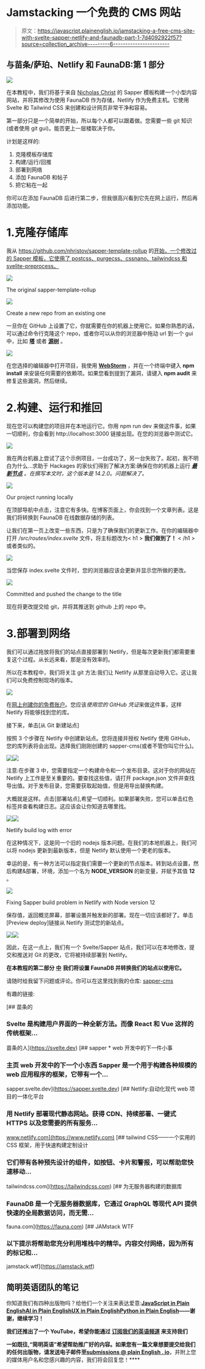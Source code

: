 # Jamstacking 一个免费的 CMS 网站

> 原文：<https://javascript.plainenglish.io/jamstacking-a-free-cms-site-with-svelte-sapper-netlify-and-faunadb-part-1-7d4092922f57?source=collection_archive---------6----------------------->

## 与苗条/萨珀、Netlify 和 FaunaDB:第 1 部分

![](img/8e327ca6b9da58c5a67ad97661951636.png)

在本教程中，我们将基于来自 [Nicholas Christ](https://github.com/nhristov) 的 Sapper 模板构建一个小型内容网站，并将其修改为使用 FaunaDB 作为存储，Netlify 作为免费主机。它使用 Svelte 和 Tailwind CSS 来创建和设计网页非常干净和容易。

第一部分只是一个简单的开始，所以每个人都可以跟着做。您需要一些 git 知识(或者使用 git gui)。能否更上一层楼取决于你。

计划是这样的:

1.  克隆模板存储库
2.  构建/运行/回推
3.  部署到网络
4.  添加 FaunaDB 和帖子
5.  把它粘在一起

你可以在添加 FaunaDB 后进行第二步，但我很高兴看到它先在网上运行，然后再添加功能。

# 1.克隆存储库

我从 https://github.com/nhristov/sapper-template-rollup 的[开始，一个修改过的 Sapper 模板，它使用了 postcss、purgecss、cssnano、tailwindcss 和 svelite-preprocess。](https://github.com/nhristov/sapper-template-rollup)

![](img/cc231d479b9516f2498a94b2d3ef03a6.png)

The original sapper-template-rollup

![](img/02972c095216b5d3bcc6d209a4876a52.png)

Create a new repo from an existing one

一旦你在 GitHub 上设置了它，你就需要在你的机器上使用它。如果你熟悉的话，可以通过命令行克隆这个 repo，或者你可以从你的浏览器中拖动 url 到一个 gui 中，比如 [**塔**](https://www.git-tower.com/) 或者 [**源树**](https://www.sourcetreeapp.com/) 。

![](img/e1e25b7c22777fb79dd730dfc1c8ae49.png)

在您选择的编辑器中打开项目，我使用 [**WebStorm**](https://www.jetbrains.com/webstorm/) ，并在一个终端中键入 **npm install** 来安装任何需要的依赖项。如果您看到提到了漏洞，请键入 **npm audit** 来修复这些漏洞，然后继续。

# 2.构建、运行和推回

现在您可以构建您的项目并在本地运行它。你用 npm run dev 来做这件事，如果一切顺利，你会看到 http://localhost:3000 链接出现。在您的浏览器中测试它。

![](img/d514ad0e2dab4376d50ccbf9431e0193.png)

我在两台机器上尝试了这个示例项目，一台成功了，另一台失败了。起初，我不明白为什么…求助于 Hackages 的家伙们得到了解决方案:确保在你的机器上运行 [***最新节点***](https://nodejs.org/en/) *。在撰写本文时，这个版本是 14.2.0。问题解决了。*

![](img/7cb88738ec88df5268232065e90007f0.png)

Our project running locally

在顶部导航中点击，注意它有多快。在博客页面上，你会找到一个文章列表。这是我们将转换到 FaunaDB 在线数据存储的列表。

让我们在第一页上改变一些东西，只是为了确保我们的更新工作。在你的编辑器中打开 */src/routes/index.svelte* 文件，将主标题改为< h1 > **我们做到了！** < /h1 >或者类似的。

![](img/36f5782e1d08abd2af4f1dd600d977f4.png)

当您保存 index.svelte 文件时，您的浏览器应该会更新并显示您所做的更改。

![](img/51a1fe11a6b62642de75225efe422ef6.png)

Committed and pushed the change to the title

现在将更改提交给 git，并将其推送到 github 上的 repo 中。

# 3.部署到网络

我们可以通过拖放将我们的站点直接部署到 Netlify，但是每次更新我们都需要重复这个过程。从长远来看，那是没有效率的。

所以在本教程中，我们将关注 git 方法:我们让 Netlify 从那里自动导入它。这让我们可以免费控制现场的版本。

![](img/05cafa35671739b3dc52428cd3831b42.png)

在[网上创建你的免费账户](https://app.netlify.com/signup)。您应该*使用您的 GitHub 凭证*来做这件事，这样 Netlify 将能够找到您的库。

接下来，单击[从 Git 新建站点]

按照 3 个步骤在 Netlify 中创建新站点。您将连接并授权 Netlify 使用 GitHub，您的库列表将会出现。选择我们刚刚创建的 sapper-cms(或者不管你叫它什么)。

![](img/e932d956ecdd5725f78f0ea00bbb819d.png)![](img/a5af4edd68341dad4cb2c683b4552516.png)

注意:在步骤 3 中，您需要指定一个构建命令和一个发布目录。这对于你的网站在 Netlify 上工作是至关重要的。要查找这些值，请打开 package.json 文件并查找导出值。对于发布目录，您需要获取起始值，但是用导出替换构建。

大概就是这样。点击[部署站点],希望一切顺利。如果部署失败，您可以单击红色标签并查看构建日志。这应该会让你知道去哪里找。

![](img/a5338ea05df119ef0d861b1bd04a28f4.png)![](img/8a4f85f27a5c3a808ae840256fae1a3b.png)

Netlify build log with error

在这种情况下，这是同一个旧的 nodejs 版本问题。在我们的本地机器上，我们可以将 nodejs 更新到最新版本，但是 Netlify 默认使用一个更老的版本。

幸运的是，有一种方法可以指定我们需要一个更新的节点版本。转到站点设置，然后构建&部署，环境，添加一个名为 **NODE_VERSION** 的新变量，并赋予其值 **12** 。

![](img/d311d93a44c54da061b92933d63a4e66.png)

Fixing Sapper build problem in Netlify with Node version 12

保存值，返回概览屏幕，部署设置并触发新的部署。现在一切应该都好了。单击[Preview deploy]链接从 Netlify 测试您的新站点。

![](img/080b265b645d83b44f1f23865c8f18c9.png)![](img/f23eccadb754c8c78d9707b066ebe96f.png)

因此，在这一点上，我们有一个 Svelte/Sapper 站点，我们可以在本地修改，提交和推送对 Git 的更改，它将被持续部署到 Netlify。

**在本教程的第二部分** [**中**](https://medium.com/p/628b4aea78d1/) **我们将设置 FaunaDB 并转换我们的站点以使用它。**

请随时给我留下问题或评论。你可以在这里找到我的仓库: [sapper-cms](https://github.com/ovanbiervliet/sapper-cms)

有趣的链接:

[](https://svelte.dev) [## 苗条的

### Svelte 是构建用户界面的一种全新方法。而像 React 和 Vue 这样的传统框架…

苗条的人](https://svelte.dev)  [## sapper * web 开发中的下一件小事

### 主页 web 开发中的下一个小东西 Sapper 是一个用于构建各种规模的 web 应用程序的框架，它带有一个…

sapper.svelte.dev](https://sapper.svelte.dev) [](https://www.netlify.com) [## Netlify:自动化现代 web 项目的一体化平台

### 用 Netlify 部署现代静态网站。获得 CDN、持续部署、一键式 HTTPS 以及您需要的所有服务…

www.netlify.com](https://www.netlify.com) [](https://tailwindcss.com) [## tailwind CSS——一个实用的 CSS 框架，用于快速构建定制设计

### 它们带有各种预先设计的组件，如按钮、卡片和警报，可以帮助您快速移动…

tailwindcss.com](https://tailwindcss.com) [](https://fauna.com) [## 为无服务器构建的数据库

### FaunaDB 是一个无服务器数据库，它通过 GraphQL 等现代 API 提供快速的全局数据访问，而无需…

fauna.com](https://fauna.com) [](https://jamstack.wtf) [## JAMstack WTF

### 以下提示将帮助您充分利用堆栈中的精华。内容交付网络，因为所有的标记和…

jamstack.wtf](https://jamstack.wtf) 

## **简明英语团队的笔记**

你知道我们有四种出版物吗？给他们一个关注来表达爱意:[**JavaScript in Plain English**](https://medium.com/javascript-in-plain-english)[**AI in Plain English**](https://medium.com/ai-in-plain-english)[**UX in Plain English**](https://medium.com/ux-in-plain-english)[**Python in Plain English**](https://medium.com/python-in-plain-english)**——谢谢，继续学习！**

**我们还推出了一个 YouTube，希望你能通过 [**订阅我们的英语频道**](https://www.youtube.com/channel/UCtipWUghju290NWcn8jhyAw) 来支持我们**

**一如既往,“简明英语”希望帮助推广好的内容。如果您有一篇文章想要提交给我们的任何出版物，请发送电子邮件至[**submissions @ plain English . io**](mailto:submissions@plainenglish.io)**，并附上您的媒体用户名和您感兴趣的内容，我们将会回复您！****